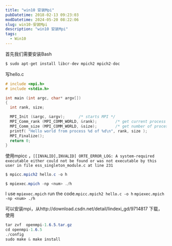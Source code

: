 ```yaml
---
title: "win10 安装Mpi"
pubDatetime: 2018-02-13 09:23:03
modDatetime: 2024-05-20 08:22:06
slug: win10-安装Mpi
description: "win10 安装Mpi"
tags:
  - Win10
---
```






<!--more-->


<!-- CreateTime:2018/2/13 17:23:03 -->


<div id="toc"></div>

首先我们需要安装Bash

		

```csharp
$ sudo apt-get install libcr-dev mpich2 mpich2-doc


```

写hello.c
		

```c
# include <mpi.h>
# include <stdio.h>

int main (int argc, char* argv[])
{
  int rank, size;

  MPI_Init (&argc, &argv);      /* starts MPI */
  MPI_Comm_rank (MPI_COMM_WORLD, &rank);        /* get current process id */
  MPI_Comm_size (MPI_COMM_WORLD, &size);        /* get number of processes */
  printf( "Hello world from process %d of %d\n", rank, size );
  MPI_Finalize();
  return 0;
}

```

使用mpicc ，`[[INVALID],INVALID] ORTE_ERROR_LOG: A system-required executable either could not be found or was not executable by this user in file ess_singleton_module.c at line 231`

		

```csharp
$ mpicc.mpich2 hello.c -o h

$ mpiexec.mpich -np <num> ./h
```

I use `mpiexec.mpich` run the code.`mpicc.mpich2 hello.c -o h` `mpiexec.mpich -np <num> ./h`

可以安装mpi，从http://download.csdn.net/detail/lindexi_gd/9714817 下载，使用
    

```csharp
tar zvf  openmpi-1.6.5.tar.gz  
cd openmpi-1.6.5
./config
sudo make & make install

```




